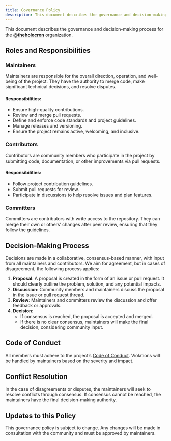 ```yaml
---
title: Governance Policy
description: This document describes the governance and decision-making process for the @theholocron organization.
---
```


This document describes the governance and decision-making process for the [**@theholocron**](https://github.com/theholocron) organization.

## Roles and Responsibilities

### Maintainers

Maintainers are responsible for the overall direction, operation, and well-being of the project. They have the authority to merge code, make significant technical decisions, and resolve disputes.

#### Responsibilities:

-   Ensure high-quality contributions.
-   Review and merge pull requests.
-   Define and enforce code standards and project guidelines.
-   Manage releases and versioning.
-   Ensure the project remains active, welcoming, and inclusive.

### Contributors

Contributors are community members who participate in the project by submitting code, documentation, or other improvements via pull requests.

#### Responsibilities:

-   Follow project contribution guidelines.
-   Submit pull requests for review.
-   Participate in discussions to help resolve issues and plan features.

### Committers

Committers are contributors with write access to the repository. They can merge their own or others’ changes after peer review, ensuring that they follow the guidelines.

## Decision-Making Process

Decisions are made in a collaborative, consensus-based manner, with input from all maintainers and contributors. We aim for agreement, but in cases of disagreement, the following process applies:

1. **Proposal**: A proposal is created in the form of an issue or pull request. It should clearly outline the problem, solution, and any potential impacts.
2. **Discussion**: Community members and maintainers discuss the proposal in the issue or pull request thread.
3. **Review**: Maintainers and committers review the discussion and offer feedback or approvals.
4. **Decision**:
    - If consensus is reached, the proposal is accepted and merged.
    - If there is no clear consensus, maintainers will make the final decision, considering community input.

## Code of Conduct

All members must adhere to the project’s [Code of Conduct](../code-of-conduct/). Violations will be handled by maintainers based on the severity and impact.

## Conflict Resolution

In the case of disagreements or disputes, the maintainers will seek to resolve conflicts through consensus. If consensus cannot be reached, the maintainers have the final decision-making authority.

## Updates to this Policy

This governance policy is subject to change. Any changes will be made in consultation with the community and must be approved by maintainers.
